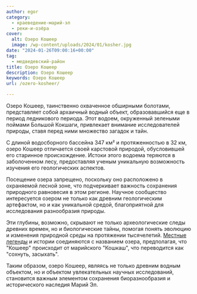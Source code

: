 ```yaml
---
author: egor
category:
  - краеведение-марий-эл
  - реки-и-озёра
cover:
  alt: Озеро Кошеер
  image: /wp-content/uploads/2024/01/kosher.jpg
date: "2024-01-26T09:00:16+00:00"
tag:
  - медведевский-район
title: Озеро Кошеер
description: Озеро Кошеер
keywords: Озеро Кошеер
url: /ozero-kosheer/

---
```

Озеро Кошеер, таинственно охваченное обширными болотами, представляет собой архаичный водный объект, образовавшийся еще в период ледникового периода. Этот водоем, окруженный зелеными поймами Большой Кокшаги, привлекает внимание исследователей природы, ставя перед ними множество загадок и тайн.

С длиной водосборного бассейна 347 км² и протяженностью в 32 км, озеро Кошеер отличается своей карстовой природой, обусловившей его старинное происхождение. Истоки этого водоема теряются в заболоченном лесу, предоставляя ученым уникальную возможность изучения его геологических аспектов.

Посещение озера запрещено, поскольку оно расположено в охраняемой лесной зоне, что подчеркивает важность сохранения природного равновесия в этом регионе. Научное сообщество интересуется озером не только как древним геологическим артефактом, но и как уникальной средой, благоприятной для исследования разнообразия природы.

Эти глубины, возможно, скрывают не только археологические следы древних времен, но и биологические тайны, помогая понять эволюцию и изменения природной среды на протяжении тысячелетий. [Местные легенды](/shuti_er/) и истории соединяются с названием озера, предполагая, что "Кошеер" происходит от марийского "Кошкаш", что переводится как "сохнуть, засыхать".

Таким образом, озеро Кошеер, являясь не только древним водным объектом, но и объектом увлекательных научных исследований, становится важным элементом сохранения биоразнообразия и исторического наследия Марий Эл.

